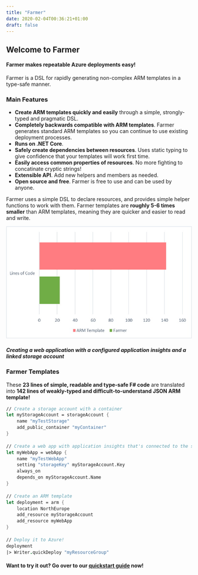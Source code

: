 ```yaml
---
title: "Farmer"
date: 2020-02-04T00:36:21+01:00
draft: false
---
```


## Welcome to Farmer

#### Farmer makes repeatable Azure deployments easy!

Farmer is a DSL for rapidly generating non-complex ARM templates in a type-safe manner.

### Main Features
* **Create ARM templates quickly and easily** through a simple, strongly-typed and pragmatic DSL.
* **Completely backwards compatible with ARM templates**. Farmer generates standard ARM templates so you can continue to use existing deployment processes.
* **Runs on .NET Core**.
* **Safely create dependencies between resources**. Uses static typing to give confidence that your templates will work first time.
* **Easily access common properties of resources**. No more fighting to concatinate cryptic strings!
* **Extensible API**. Add new helpers and members as needed.
* **Open source and free**. Farmer is free to use and can be used by anyone.

Farmer uses a simple DSL to declare resources, and provides simple helper functions to work with them. Farmer templates are **roughly 5-6 times smaller** than ARM templates, meaning they are quicker and easier to read and write.

![](images/comparison.jpg)

##### Creating a web application with a configured application insights and a linked storage account

### Farmer Templates

These **23 lines of simple, readable and type-safe F# code** are translated into **142 lines of weakly-typed and difficult-to-understand JSON ARM template!**

```fsharp
// Create a storage account with a container
let myStorageAccount = storageAccount {
    name "myTestStorage"
    add_public_container "myContainer"
}

// Create a web app with application insights that's connected to the storage account.
let myWebApp = webApp {
    name "myTestWebApp"
    setting "storageKey" myStorageAccount.Key
    always_on
    depends_on myStorageAccount.Name
}

// Create an ARM template
let deployment = arm {
    location NorthEurope
    add_resource myStorageAccount
    add_resource myWebApp
}

// Deploy it to Azure!
deployment
|> Writer.quickDeploy "myResourceGroup"
```

#### Want to try it out? Go over to our [quickstart guide](quickstarts/quickstart-1) now!